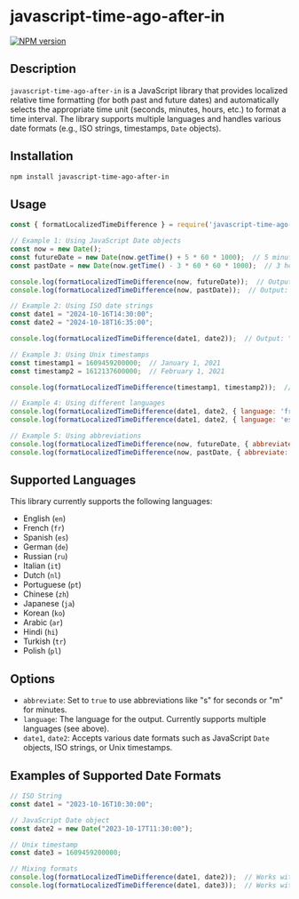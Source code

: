 
# javascript-time-ago-after-in
[![NPM version](https://img.shields.io/npm/v/javascript-time-ago-after-in.svg?style=flat)](https://www.npmjs.com/package/javascript-time-ago-after-in)

## Description

`javascript-time-ago-after-in` is a JavaScript library that provides localized relative time formatting (for both past and future dates) and automatically selects the appropriate time unit (seconds, minutes, hours, etc.) to format a time interval. The library supports multiple languages and handles various date formats (e.g., ISO strings, timestamps, `Date` objects).

## Installation

```bash
npm install javascript-time-ago-after-in
```

## Usage

```javascript
const { formatLocalizedTimeDifference } = require('javascript-time-ago-after-in');

// Example 1: Using JavaScript Date objects
const now = new Date();
const futureDate = new Date(now.getTime() + 5 * 60 * 1000);  // 5 minutes from now
const pastDate = new Date(now.getTime() - 3 * 60 * 60 * 1000);  // 3 hours ago

console.log(formatLocalizedTimeDifference(now, futureDate));  // Output: "in 5 minutes"
console.log(formatLocalizedTimeDifference(now, pastDate));  // Output: "3 hours ago"

// Example 2: Using ISO date strings
const date1 = "2024-10-16T14:30:00";
const date2 = "2024-10-18T16:35:00";

console.log(formatLocalizedTimeDifference(date1, date2));  // Output: "in 2 days"

// Example 3: Using Unix timestamps
const timestamp1 = 1609459200000;  // January 1, 2021
const timestamp2 = 1612137600000;  // February 1, 2021

console.log(formatLocalizedTimeDifference(timestamp1, timestamp2));  // Output: "in 1 month"

// Example 4: Using different languages
console.log(formatLocalizedTimeDifference(date1, date2, { language: 'fr' }));  // Output: "dans 2 jours"
console.log(formatLocalizedTimeDifference(date1, date2, { language: 'es' }));  // Output: "en 2 días"

// Example 5: Using abbreviations
console.log(formatLocalizedTimeDifference(now, futureDate, { abbreviate: true }));  // Output: "in 5m"
console.log(formatLocalizedTimeDifference(now, pastDate, { abbreviate: true }));  // Output: "3h ago"
```

## Supported Languages

This library currently supports the following languages:
- English (`en`)
- French (`fr`)
- Spanish (`es`)
- German (`de`)
- Russian (`ru`)
- Italian (`it`)
- Dutch (`nl`)
- Portuguese (`pt`)
- Chinese (`zh`)
- Japanese (`ja`)
- Korean (`ko`)
- Arabic (`ar`)
- Hindi (`hi`)
- Turkish (`tr`)
- Polish (`pl`)

## Options

- `abbreviate`: Set to `true` to use abbreviations like "s" for seconds or "m" for minutes.
- `language`: The language for the output. Currently supports multiple languages (see above).
- `date1`, `date2`: Accepts various date formats such as JavaScript `Date` objects, ISO strings, or Unix timestamps.

## Examples of Supported Date Formats

```javascript
// ISO String
const date1 = "2023-10-16T10:30:00";

// JavaScript Date object
const date2 = new Date("2023-10-17T11:30:00");

// Unix timestamp
const date3 = 1609459200000;

// Mixing formats
console.log(formatLocalizedTimeDifference(date1, date2));  // Works with both ISO and Date objects
console.log(formatLocalizedTimeDifference(date1, date3));  // Works with ISO string and Unix timestamp
```

